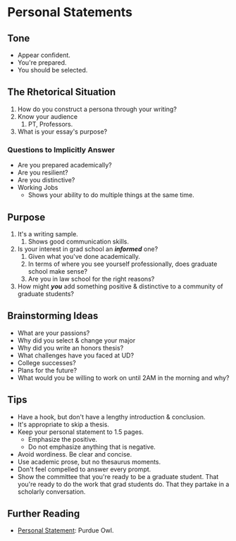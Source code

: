 # Personal Statements

## Tone

* Appear confident.
* You're prepared.
* You should be selected.

## The Rhetorical Situation

1. How do you construct a persona through your writing?
2. Know your audience
   1. PT, Professors.
3. What is your essay's purpose?

### Questions to Implicitly Answer

* Are you prepared academically?
* Are you resilient?
* Are you distinctive?
* Working Jobs
  * Shows your ability to do multiple things at the same time.

## Purpose

1. It's a writing sample.
   1. Shows good communication skills.
2. Is your interest in grad school an _**informed**_ one?
   1. Given what you've done academically.
   2. In terms of where you see yourself professionally, does graduate school make sense?
   3. Are you in law school for the right reasons?
3. How might _**you**_ add something positive & distinctive to a community of graduate students?

## Brainstorming Ideas

* What are your passions?
* Why did you select & change your major
* Why did you write an honors thesis?
* What challenges have you faced at UD?
* College successes?
* Plans for the future?
* What would you be willing to work on until 2AM in the morning and why?

## Tips

* Have a hook, but don't have a lengthy introduction & conclusion.
* It's appropriate to skip a thesis.
* Keep your personal statement to 1.5 pages.
  * Emphasize the positive.
  * Do not emphasize anything that is negative.
* Avoid wordiness. Be clear and concise. 
* Use academic prose, but no thesaurus moments.
* Don't feel compelled to answer every prompt. 
* Show the committee that you're ready to be a graduate student. That you're ready to do the work that grad students do. That they partake in a scholarly conversation. 

## Further Reading

* [Personal Statement](https://owl.purdue.edu/owl/job_search_writing/preparing_an_application/writing_the_personal_statement/index.html): Purdue Owl. 

